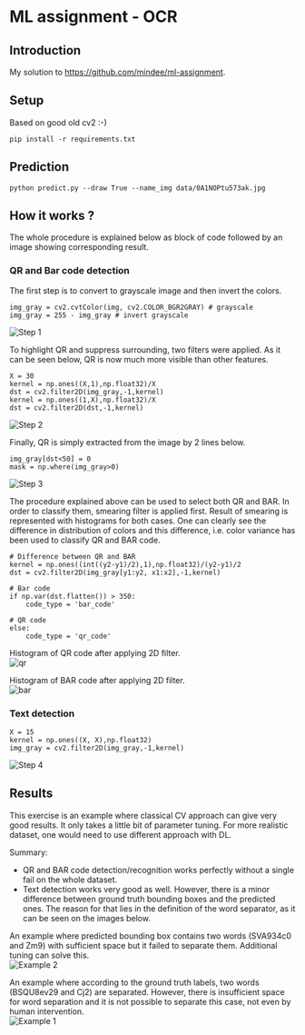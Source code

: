 # ML assignment - OCR

## Introduction

My solution to https://github.com/mindee/ml-assignment.


## Setup

Based on good old cv2 :-)
```
pip install -r requirements.txt
```


## Prediction

```
python predict.py --draw True --name_img data/0A1NOPtu573ak.jpg
```


## How it works ?

The whole procedure is explained below as block of code followed by an image showing corresponding result.


### QR and Bar code detection


The first step is to convert to grayscale image and then invert the colors.
```
img_gray = cv2.cvtColor(img, cv2.COLOR_BGR2GRAY) # grayscale
img_gray = 255 - img_gray # invert grayscale
```
![Step 1](data/steps/step1.jpg)

To highlight QR and suppress surrounding, two filters were applied.
As it can be seen below, QR is now much more visible than other features.
```
X = 30
kernel = np.ones((X,1),np.float32)/X
dst = cv2.filter2D(img_gray,-1,kernel)
kernel = np.ones((1,X),np.float32)/X
dst = cv2.filter2D(dst,-1,kernel)
```
![Step 2](data/steps/step2.jpg)


Finally, QR is simply extracted from the image by 2 lines below.
```
img_gray[dst<50] = 0
mask = np.where(img_gray>0)
```
![Step 3](data/steps/step3.jpg)

The procedure explained above can be used to select both QR and BAR. In order to classify them,
smearing filter is applied first. Result of smearing is represented with histograms for both cases.
One can clearly see the difference in distribution of colors and this difference, i.e. color variance has been used to classify QR and BAR code.

```
# Difference between QR and BAR
kernel = np.ones((int((y2-y1)/2),1),np.float32)/(y2-y1)/2
dst = cv2.filter2D(img_gray[y1:y2, x1:x2],-1,kernel) 

# Bar code
if np.var(dst.flatten()) > 350:
    code_type = 'bar_code'

# QR code
else:
    code_type = 'qr_code'
```
Histogram of QR code after applying 2D filter.   
![qr](data/steps/qr.png)

Histogram of BAR code after applying 2D filter.  
![bar](data/steps/bar.png)


### Text detection

```
X = 15
kernel = np.ones((X, X),np.float32)
img_gray = cv2.filter2D(img_gray,-1,kernel)
```

![Step 4](data/steps/step4.jpg)


## Results

This exercise is an example where classical CV approach can give very good results. It only takes a little bit of parameter tuning. For more realistic dataset, one would need to use different approach with DL.
 
Summary:
- QR and BAR code detection/recognition works perfectly without a single fail on the whole dataset.  
- Text detection works very good as well. However, there is a minor difference between
ground truth bounding boxes and the predicted ones. The reason for that lies in the definition
of the word separator, as it can be seen on the images below. 

An example where predicted bounding box contains two words (SVA934c0 and Zm9) with sufficient space but it failed to separate them. Additional tuning can solve this.   
![Example 2](data/results/LVO4IATd5toqoi.jpg)

An example where according to the ground truth labels, two words (BSQU8ev29 and Cj2) are separated. However, there is insufficient space for word separation and it is not possible to separate this case, not even by human intervention.  
![Example 1](data/results/K3XNE2Cr2rq7s2.jpg)